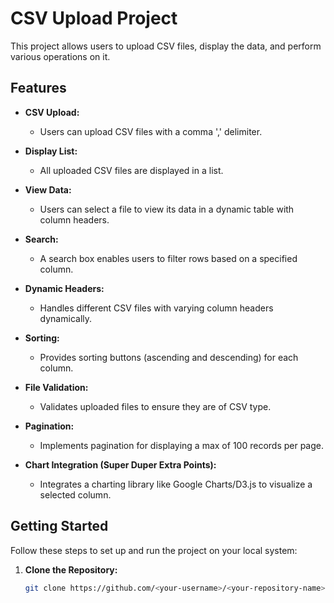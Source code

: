 # CSV Upload Project

This project allows users to upload CSV files, display the data, and perform various operations on it.

## Features

- **CSV Upload:**
  - Users can upload CSV files with a comma ',' delimiter.
  
- **Display List:**
  - All uploaded CSV files are displayed in a list.

- **View Data:**
  - Users can select a file to view its data in a dynamic table with column headers.

- **Search:**
  - A search box enables users to filter rows based on a specified column.

- **Dynamic Headers:**
  - Handles different CSV files with varying column headers dynamically.

- **Sorting:**
  - Provides sorting buttons (ascending and descending) for each column.

- **File Validation:**
  - Validates uploaded files to ensure they are of CSV type.

- **Pagination:**
  - Implements pagination for displaying a max of 100 records per page.

- **Chart Integration (Super Duper Extra Points):**
  - Integrates a charting library like Google Charts/D3.js to visualize a selected column.

## Getting Started

Follow these steps to set up and run the project on your local system:

1. **Clone the Repository:**
   ```bash
   git clone https://github.com/<your-username>/<your-repository-name>.git

